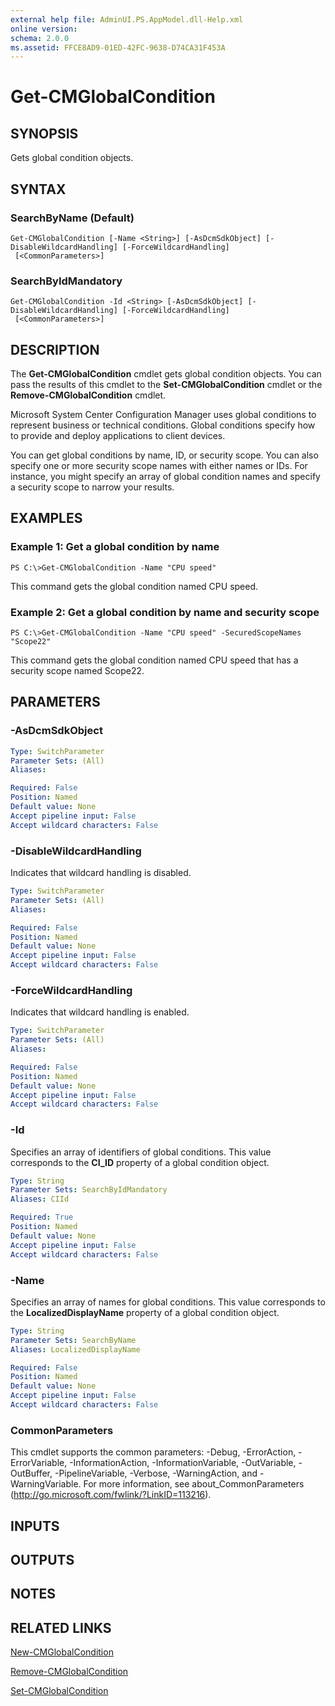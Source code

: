 ```yaml
---
external help file: AdminUI.PS.AppModel.dll-Help.xml
online version: 
schema: 2.0.0
ms.assetid: FFCE8AD9-01ED-42FC-9638-D74CA31F453A
---
```


# Get-CMGlobalCondition

## SYNOPSIS
Gets global condition objects.

## SYNTAX

### SearchByName (Default)
```
Get-CMGlobalCondition [-Name <String>] [-AsDcmSdkObject] [-DisableWildcardHandling] [-ForceWildcardHandling]
 [<CommonParameters>]
```

### SearchByIdMandatory
```
Get-CMGlobalCondition -Id <String> [-AsDcmSdkObject] [-DisableWildcardHandling] [-ForceWildcardHandling]
 [<CommonParameters>]
```

## DESCRIPTION
The **Get-CMGlobalCondition** cmdlet gets global condition objects.
You can pass the results of this cmdlet to the **Set-CMGlobalCondition** cmdlet or the **Remove-CMGlobalCondition** cmdlet.

Microsoft System Center Configuration Manager uses global conditions to represent business or technical conditions.
Global conditions specify how to provide and deploy applications to client devices.

You can get global conditions by name, ID, or security scope.
You can also specify one or more security scope names with either names or IDs.
For instance, you might specify an array of global condition names and specify a security scope to narrow your results.

## EXAMPLES

### Example 1: Get a global condition by name
```
PS C:\>Get-CMGlobalCondition -Name "CPU speed"
```

This command gets the global condition named CPU speed.

### Example 2: Get a global condition by name and security scope
```
PS C:\>Get-CMGlobalCondition -Name "CPU speed" -SecuredScopeNames "Scope22"
```

This command gets the global condition named CPU speed that has a security scope named Scope22.

## PARAMETERS

### -AsDcmSdkObject


```yaml
Type: SwitchParameter
Parameter Sets: (All)
Aliases: 

Required: False
Position: Named
Default value: None
Accept pipeline input: False
Accept wildcard characters: False
```

### -DisableWildcardHandling
Indicates that wildcard handling is disabled.

```yaml
Type: SwitchParameter
Parameter Sets: (All)
Aliases: 

Required: False
Position: Named
Default value: None
Accept pipeline input: False
Accept wildcard characters: False
```

### -ForceWildcardHandling
Indicates that wildcard handling is enabled.

```yaml
Type: SwitchParameter
Parameter Sets: (All)
Aliases: 

Required: False
Position: Named
Default value: None
Accept pipeline input: False
Accept wildcard characters: False
```

### -Id
Specifies an array of identifiers of global conditions.
This value corresponds to the **CI_ID** property of a global condition object.

```yaml
Type: String
Parameter Sets: SearchByIdMandatory
Aliases: CIId

Required: True
Position: Named
Default value: None
Accept pipeline input: False
Accept wildcard characters: False
```

### -Name
Specifies an array of names for global conditions.
This value corresponds to the **LocalizedDisplayName** property of a global condition object.

```yaml
Type: String
Parameter Sets: SearchByName
Aliases: LocalizedDisplayName

Required: False
Position: Named
Default value: None
Accept pipeline input: False
Accept wildcard characters: False
```

### CommonParameters
This cmdlet supports the common parameters: -Debug, -ErrorAction, -ErrorVariable, -InformationAction, -InformationVariable, -OutVariable, -OutBuffer, -PipelineVariable, -Verbose, -WarningAction, and -WarningVariable. For more information, see about_CommonParameters (http://go.microsoft.com/fwlink/?LinkID=113216).

## INPUTS

## OUTPUTS

## NOTES

## RELATED LINKS

[New-CMGlobalCondition](./New-CMGlobalCondition.md)

[Remove-CMGlobalCondition](./Remove-CMGlobalCondition.md)

[Set-CMGlobalCondition](./Set-CMGlobalCondition.md)


